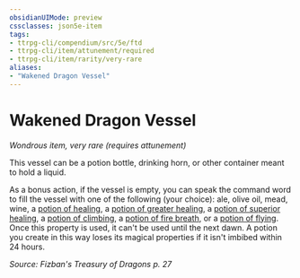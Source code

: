 ```yaml
---
obsidianUIMode: preview
cssclasses: json5e-item
tags:
- ttrpg-cli/compendium/src/5e/ftd
- ttrpg-cli/item/attunement/required
- ttrpg-cli/item/rarity/very-rare
aliases: 
- "Wakened Dragon Vessel"
---
```

# Wakened Dragon Vessel
*Wondrous item, very rare (requires attunement)*  



This vessel can be a potion bottle, drinking horn, or other container meant to hold a liquid.

As a bonus action, if the vessel is empty, you can speak the command word to fill the vessel with one of the following (your choice): ale, olive oil, mead, wine, a [potion of healing](Інструменти%20ДМ/CLI/items/potion-of-healing-xdmg.md), a [potion of greater healing](Інструменти%20ДМ/CLI/items/potion-of-greater-healing-xdmg.md), a [potion of superior healing](Інструменти%20ДМ/CLI/items/potion-of-superior-healing-xdmg.md), a [potion of climbing](Інструменти%20ДМ/CLI/items/potion-of-climbing-xdmg.md), a [potion of fire breath](Інструменти%20ДМ/CLI/items/potion-of-fire-breath-xdmg.md), or a [potion of flying](Інструменти%20ДМ/CLI/items/potion-of-flying-xdmg.md). Once this property is used, it can't be used until the next dawn. A potion you create in this way loses its magical properties if it isn't imbibed within 24 hours.

*Source: Fizban's Treasury of Dragons p. 27*
